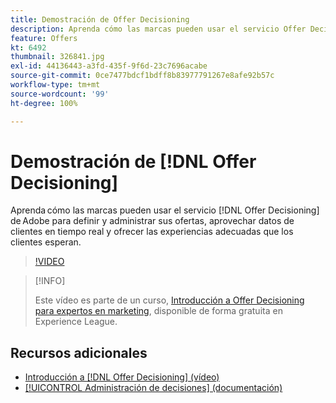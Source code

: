 ```yaml
---
title: Demostración de Offer Decisioning
description: Aprenda cómo las marcas pueden usar el servicio Offer Decisioning de Adobe para definir y administrar sus ofertas, aprovechar datos de clientes en tiempo real y ofrecer las experiencias adecuadas que los clientes esperan.
feature: Offers
kt: 6492
thumbnail: 326841.jpg
exl-id: 44136443-a3fd-435f-9f6d-23c7696acabe
source-git-commit: 0ce7477bdcf1bdff8b83977791267e8afe92b57c
workflow-type: tm+mt
source-wordcount: '99'
ht-degree: 100%

---
```


# Demostración de [!DNL Offer Decisioning]

Aprenda cómo las marcas pueden usar el servicio [!DNL Offer Decisioning] de Adobe para definir y administrar sus ofertas, aprovechar datos de clientes en tiempo real y ofrecer las experiencias adecuadas que los clientes esperan.

>[!VIDEO](https://video.tv.adobe.com/v/326841?quality=12&learn=on)

>[!INFO]
>
> Este vídeo es parte de un curso, [Introducción a Offer Decisioning para expertos en marketing](https://experienceleague.adobe.com/?recommended=ExperiencePlatform-U-1-2020.1.offerdecisioning?lang=es), disponible de forma gratuita en Experience League.


## Recursos adicionales

* [Introducción a  [!DNL Offer Decisioning] (vídeo)](introduction-to-offer-decisioning.md)
* [[!UICONTROL Administración de decisiones] (documentación)](https://experienceleague.adobe.com/docs/journey-optimizer/using/offer-decisioniong/get-started/starting-offer-decisioning.html?lang=es)
